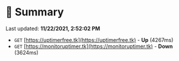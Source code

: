 # 📖 Summary
Last updated: **11/22/2021, 2:52:02 PM**

- `GET` [https://uptimerfree.tk](https://uptimerfree.tk) - **Up** (4267ms)
- `GET` [https://monitoruptimer.tk](https://monitoruptimer.tk) - **Down** (3624ms)
